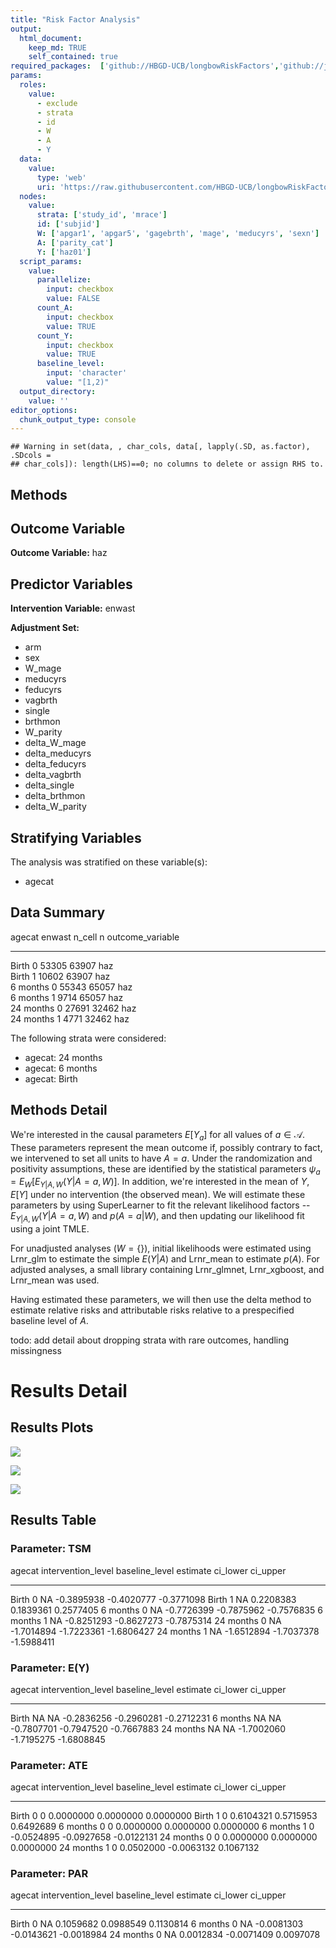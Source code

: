 ```yaml
---
title: "Risk Factor Analysis"
output: 
  html_document:
    keep_md: TRUE
    self_contained: true
required_packages:  ['github://HBGD-UCB/longbowRiskFactors','github://jeremyrcoyle/skimr@vector_types', 'github://tlverse/delayed']
params:
  roles:
    value:
      - exclude
      - strata
      - id
      - W
      - A
      - Y
  data: 
    value: 
      type: 'web'
      uri: 'https://raw.githubusercontent.com/HBGD-UCB/longbowRiskFactors/master/inst/sample_data/birthwt_data.rdata'
  nodes:
    value:
      strata: ['study_id', 'mrace']
      id: ['subjid']
      W: ['apgar1', 'apgar5', 'gagebrth', 'mage', 'meducyrs', 'sexn']
      A: ['parity_cat']
      Y: ['haz01']
  script_params:
    value:
      parallelize:
        input: checkbox
        value: FALSE
      count_A:
        input: checkbox
        value: TRUE
      count_Y:
        input: checkbox
        value: TRUE        
      baseline_level:
        input: 'character'
        value: "[1,2)"
  output_directory:
    value: ''
editor_options: 
  chunk_output_type: console
---
```







```
## Warning in set(data, , char_cols, data[, lapply(.SD, as.factor), .SDcols =
## char_cols]): length(LHS)==0; no columns to delete or assign RHS to.
```

## Methods
## Outcome Variable

**Outcome Variable:** haz

## Predictor Variables

**Intervention Variable:** enwast

**Adjustment Set:**

* arm
* sex
* W_mage
* meducyrs
* feducyrs
* vagbrth
* single
* brthmon
* W_parity
* delta_W_mage
* delta_meducyrs
* delta_feducyrs
* delta_vagbrth
* delta_single
* delta_brthmon
* delta_W_parity

## Stratifying Variables

The analysis was stratified on these variable(s):

* agecat

## Data Summary

agecat      enwast    n_cell       n  outcome_variable 
----------  -------  -------  ------  -----------------
Birth       0          53305   63907  haz              
Birth       1          10602   63907  haz              
6 months    0          55343   65057  haz              
6 months    1           9714   65057  haz              
24 months   0          27691   32462  haz              
24 months   1           4771   32462  haz              


The following strata were considered:

* agecat: 24 months
* agecat: 6 months
* agecat: Birth



## Methods Detail

We're interested in the causal parameters $E[Y_a]$ for all values of $a \in \mathcal{A}$. These parameters represent the mean outcome if, possibly contrary to fact, we intervened to set all units to have $A=a$. Under the randomization and positivity assumptions, these are identified by the statistical parameters $\psi_a=E_W[E_{Y|A,W}(Y|A=a,W)]$.  In addition, we're interested in the mean of $Y$, $E[Y]$ under no intervention (the observed mean). We will estimate these parameters by using SuperLearner to fit the relevant likelihood factors -- $E_{Y|A,W}(Y|A=a,W)$ and $p(A=a|W)$, and then updating our likelihood fit using a joint TMLE.

For unadjusted analyses ($W=\{\}$), initial likelihoods were estimated using Lrnr_glm to estimate the simple $E(Y|A)$ and Lrnr_mean to estimate $p(A)$. For adjusted analyses, a small library containing Lrnr_glmnet, Lrnr_xgboost, and Lrnr_mean was used.

Having estimated these parameters, we will then use the delta method to estimate relative risks and attributable risks relative to a prespecified baseline level of $A$.

todo: add detail about dropping strata with rare outcomes, handling missingness







# Results Detail

## Results Plots
![](/tmp/5f5792ed-c9a3-4459-b4cf-aefc92a8a001/07654751-ca97-4711-bea6-82b0a3f6576d/REPORT_files/figure-html/plot_tsm-1.png)<!-- -->



![](/tmp/5f5792ed-c9a3-4459-b4cf-aefc92a8a001/07654751-ca97-4711-bea6-82b0a3f6576d/REPORT_files/figure-html/plot_ate-1.png)<!-- -->



![](/tmp/5f5792ed-c9a3-4459-b4cf-aefc92a8a001/07654751-ca97-4711-bea6-82b0a3f6576d/REPORT_files/figure-html/plot_par-1.png)<!-- -->

## Results Table

### Parameter: TSM


agecat      intervention_level   baseline_level      estimate     ci_lower     ci_upper
----------  -------------------  ---------------  -----------  -----------  -----------
Birth       0                    NA                -0.3895938   -0.4020777   -0.3771098
Birth       1                    NA                 0.2208383    0.1839361    0.2577405
6 months    0                    NA                -0.7726399   -0.7875962   -0.7576835
6 months    1                    NA                -0.8251293   -0.8627273   -0.7875314
24 months   0                    NA                -1.7014894   -1.7223361   -1.6806427
24 months   1                    NA                -1.6512894   -1.7037378   -1.5988411


### Parameter: E(Y)


agecat      intervention_level   baseline_level      estimate     ci_lower     ci_upper
----------  -------------------  ---------------  -----------  -----------  -----------
Birth       NA                   NA                -0.2836256   -0.2960281   -0.2712231
6 months    NA                   NA                -0.7807701   -0.7947520   -0.7667883
24 months   NA                   NA                -1.7002060   -1.7195275   -1.6808845


### Parameter: ATE


agecat      intervention_level   baseline_level      estimate     ci_lower     ci_upper
----------  -------------------  ---------------  -----------  -----------  -----------
Birth       0                    0                  0.0000000    0.0000000    0.0000000
Birth       1                    0                  0.6104321    0.5715953    0.6492689
6 months    0                    0                  0.0000000    0.0000000    0.0000000
6 months    1                    0                 -0.0524895   -0.0927658   -0.0122131
24 months   0                    0                  0.0000000    0.0000000    0.0000000
24 months   1                    0                  0.0502000   -0.0063132    0.1067132


### Parameter: PAR


agecat      intervention_level   baseline_level      estimate     ci_lower     ci_upper
----------  -------------------  ---------------  -----------  -----------  -----------
Birth       0                    NA                 0.1059682    0.0988549    0.1130814
6 months    0                    NA                -0.0081303   -0.0143621   -0.0018984
24 months   0                    NA                 0.0012834   -0.0071409    0.0097078
